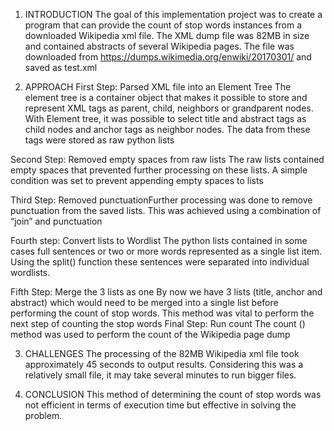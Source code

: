 
1.	INTRODUCTION
The goal of this implementation project was to create a program that can provide the count of stop words instances from a downloaded Wikipedia xml file. The XML dump file was 82MB in size and contained abstracts of several Wikipedia pages. The file was downloaded from https://dumps.wikimedia.org/enwiki/20170301/ and saved as test.xml

2.	APPROACH
First Step: Parsed XML file into an Element Tree
The element tree is a container object that makes it possible to store and represent XML tags as parent, child, neighbors or grandparent nodes.
With Element tree, it was possible to select title and abstract tags as child nodes and anchor tags as neighbor nodes. The data from these tags were stored as raw python lists

Second Step: Removed empty spaces from raw lists
The raw lists contained empty spaces that prevented further processing on these lists. A simple condition was set to prevent appending empty spaces to lists 

Third Step: Removed punctuationFurther processing was done to remove punctuation from the saved lists. This was achieved using a combination of “join” and punctuation  

Fourth step: Convert lists to Wordlist
The python lists contained in some cases full sentences or two or more words represented as a single list item. Using the split() function these sentences were separated into individual wordlists. 

Fifth Step: Merge the 3 lists as one
By now we have 3 lists (title, anchor and abstract) which would need to be merged into a single list before performing the count of stop words. This method was vital to perform the next step of counting the stop words
Final Step: Run count
The count () method was used to perform the count of the Wikipedia page dump

3.	CHALLENGES
The processing of the 82MB Wikipedia xml file took approximately 45 seconds to output results. Considering this was a relatively small file, it may take several minutes to run bigger files.  

4.	CONCLUSION
This method of determining the count of stop words was not efficient in terms of execution time but effective in solving the problem. 
